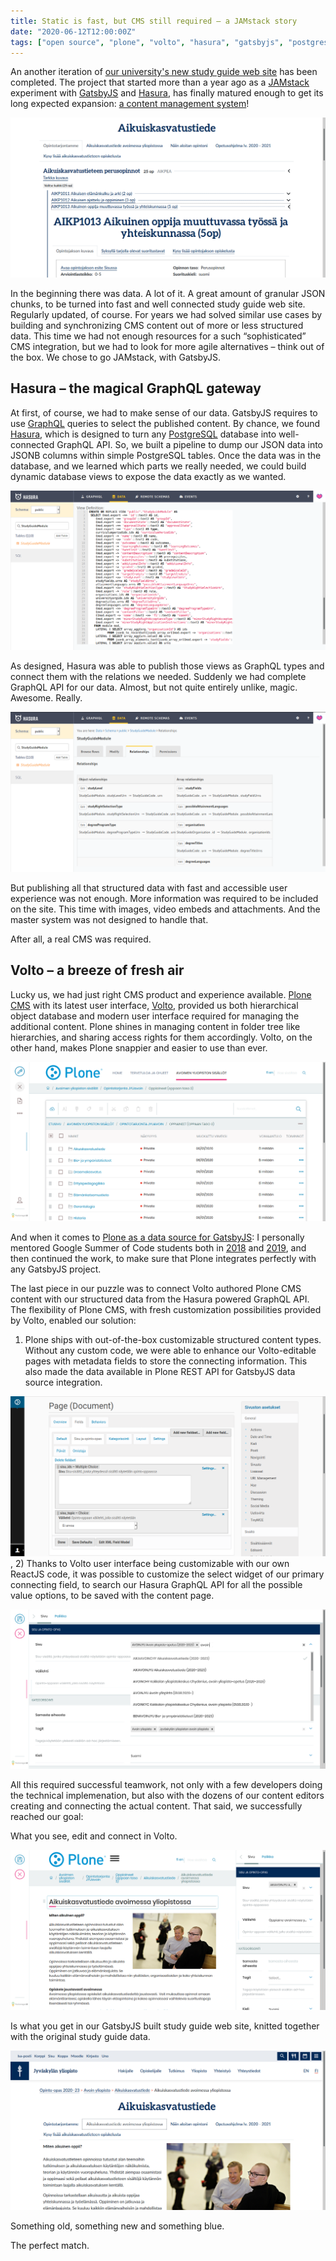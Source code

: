 ```yaml
---
title: Static is fast, but CMS still required – a JAMstack story
date: "2020-06-12T12:00:00Z"
tags: ["open source", "plone", "volto", "hasura", "gatsbyjs", "postgres", "graphql"]
---
```


An another iteration of [our university's new study guide web site](https://studyguide.jyu.fi/2020/) has been completed. The project that started more than a year ago as a [JAMstack](https://jamstack.org/) experiment with [GatsbyJS](https://www.gatsbyjs.org/) and [Hasura](https://hasura.io/), has finally matured enough to get its long expected expansion: [a content management system](http://voltocms.com/)!

![](study-guide-tabs.png)

In the beginning there was data. A lot of it. A great amount of granular JSON chunks, to be turned into fast and well connected study guide web site. Regularly updated, of course. For years we had solved similar use cases by building and synchronizing CMS content out of more or less structured data. This time we had not enough resources for a such “sophisticated” CMS integration, but we had to look for more agile alternatives – think out of the box. We chose to go JAMstack, with GatsbyJS.


Hasura – the magical GraphQL gateway
------------------------------------

At first, of course, we had to make sense of our data. GatsbyJS requires to use [GraphQL](https://graphql.org/) queries to select the published content. By chance, we found [Hasura](https://hasura.io/), which is designed to turn any [PostgreSQL](https://www.postgresql.org/) database into well-connected GraphQL API. So, we built a pipeline to dump our JSON data into JSONB columns within simple PostgreSQL tables. Once the data was in the database, and we learned which parts we really needed, we could build dynamic database views to expose the data exactly as we wanted.

![](hasura-view.png)

As designed, Hasura was able to publish those views as GraphQL types and connect them with the relations we needed. Suddenly we had complete GraphQL API for our data. Almost, but not quite entirely unlike, magic. Awesome. Really.

![](hasura-relationships.png)

But publishing all that structured data with fast and accessible user experience was not enough. More information was required to be included on the site. This time with images, video embeds and attachments. And the master system was not designed to handle that.

After all, a real CMS was required.


Volto – a breeze of fresh air
-----------------------------

Lucky us, we had just right CMS product and experience available. [Plone CMS](https://www.plone.com/) with its latest user interface, [Volto](https://volto.kitconcept.com/), provided us both hierarchical object database and modern user interface required for managing the additional content. Plone shines in managing content in folder tree like hierarchies, and sharing access rights for them accordingly. Volto, on the other hand, makes Plone snappier and easier to use than ever.

![](volto-contents.png)

And when it comes to [Plone as a data source for GatsbyJS](https://collective.github.io/gatsby-source-plone/): I personally mentored Google Summer of Code students both in [2018](https://summerofcode.withgoogle.com/archive/2018/projects/5034509258981376/) and [2019](https://summerofcode.withgoogle.com/archive/2019/projects/5770661249679360/), and then continued the work, to make sure that Plone integrates perfectly with any GatsbyJS project.

The last piece in our puzzle was to connect Volto authored Plone CMS content with our structured data from the Hasura powered GraphQL API. The flexibility of Plone CMS, with fresh customization possibilities provided by Volto, enabled our solution:

1) Plone ships with out-of-the-box customizable structured content types. Without any custom code, we were able to enhance our Volto-editable pages with metadata fields to store the connecting information. This also made the data available in Plone REST API for GatsbyJS data source integration.

![](plone-dexterity-editor.png)
,
2) Thanks to Volto user interface being customizable with our own ReactJS code, it was possible to customize the select widget of our primary connecting field, to search our Hasura GraphQL API for all the possible value options, to be saved with the content page.

![](volto-sisu-connector.png)

All this required successful teamwork, not only with a few developers doing the technical implemenation, but also with the dozens of our content editors creating and connecting the actual content. That said, we successfully reached our goal:

What you see, edit and connect in Volto.

![](study-guide-edit.png)

Is what you get in our GatsbyJS built study guide web site, knitted together with the original study guide data.

![](study-guide-image.png)

Something old, something new and something blue.

The perfect match.
